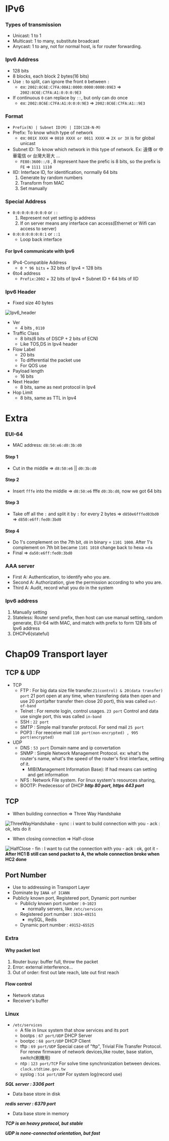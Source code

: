 # **IPv6**
### **Types of transmission**
- Unicast: 1 to 1
- Multicast: 1 to many, substitute broadcast
- Anycast: 1 to any, not for normal host, is for router forwarding.
### **Ipv6 Address**
- 128 bits
- 8 blocks, each block 2 bytes(16 bits)
- Use `:` to split, can ignore the front `0` between `:` 
    - ex: `2002:8C6E:C7FA:00A1:0000:0000:0000:09E3` => `2002:8C6E:C7FA:A1:0:0:0:9E3`
- If continuous `0` can replace by `::`, but only can do once
    - ex: `2002:8C6E:C7FA:A1:0:0:0:9E3` => `2002:8C6E:C7FA:A1::9E3`
### **Format**
- `Prefix(N) | Subnet ID(M) | IID(128-N-M)`
- Prefix: To know which type of network 
    - ex: `001X XXXX` => `0010 XXXX or 0011 XXXX` => `2X or 3X` is for global unicast
- Subnet ID: To know which network in this type of network. Ex: 遠傳 or 中華電信 or 台灣大哥大 ...
    - `FE80:3600::/8` , 8 represent have the prefic is 8 bits, so the prefix is `FE` => `1111 1110`
- IID: Interface ID, for identification, normally 64 bits
    1. Generate by random numbers
    2. Transform from MAC 
    3. Set manually
### **Special Address**
- `0:0:0:0:0:0:0:0` or `::` 
    1. Represent not yet setting ip address
    2. If on server means any interface can access(Ethernet or Wifi can access to server)
- `0:0:0:0:0:0:0:1` or `::1`
    - Loop back interface
#### **For Ipv4 communicate with Ipv6**
- IPv4-Compatible Address
    - `0 * 96 bits` + 32 bits of Ipv4 = 128 bits
- 6to4 address
    - `Prefix:2002` + 32 bits of Ipv4 + Subnet ID + 64 bits of IID

### **Ipv6 Header**
- Fixed size 40 bytes

![Ipv6_header](Images/Week6.Ipv6.png)
- Ver 
    - 4 bits , `0110`
- Traffic Class
    - 8 bits(6 bits of DSCP + 2 bits of ECN)
    - Like TOS,DS in Ipv4 header
- Flow Label
    - 20 bits
    - To differential the packet use
    - For QOS use
- Payload length
    - 16 bits
- Next Header
    - 8 bits, same as next protocol in Ipv4
- Hop Limit
    - 8 bits, same as TTL in Ipv4

# **Extra**
### **EUI-64**
- MAC address: `d8:50:e6:d0:3b:d0`
#### **Step 1**
- Cut in the middle => `d8:50:e6` || `d0:3b:d0`
#### **Step 2**
- Insert `fffe` into the middle => `d8:50:e6` fffe `d0:3b:d0`, now we got 64 bits
#### **Step 3**
- Take off all the `:` and split it by `:` for every 2 bytes => `d850e6fffed03bd0` => `d850:e6ff:fed0:3bd0`
#### **Step 4**
- Do 1's complement on the 7th bit, `d8` in binary = `1101 1000`. After 1's complement on 7th bit became `1101 1010` change back to hexa =`da`
- Final => `da50:e6ff:fed0:3bd0`
### **AAA server**
- First A: Authentication, to identify who you are.
- Second A: Authorization, give the permission according to who you are.
- Third A: Audit, record what you do in the system
### **Ipv6 address**
1. Manually setting
2. Stateless: Router send prefix, then host can use manual setting, random generate, EUI-64 with MAC, and match with prefix to form 128 bits of Ipv6 address
3. DHCPv6(stateful)

# **Chap09 Transport layer**
## **TCP & UDP**
- TCP
    - FTP : For big data size file transfer.`21(control) & 20(data transfer) port` 21 port open at any time, when transfering data then open and use 20 port(after transfer then close 20 port), this was called `out-of-band`
    - Telnet : For remote login, control usages. `23 port` Control and data use single port, this was called `in-band`
    - SSH : `22 port`
    - SMTP : Simple mail transfer protocol. For send mail `25 port`
    - POP3 : For reeceive mail `110 port(non-encrypted) , 995 port(encrypted)`
- UDP
    - DNS : `53 port` Domain name and ip convertation
    - SNMP : Simple Network Management Protocol. ex: what's the router's name, what's the speed of the router's first interface, setting of it. 
        - MIB(Management Information Base): If had means can setting and get information 
    - NFS : Network File system. For linux system's resources sharing,
    - BOOTP: Predecessor of DHCP
_**http 80 port, https 443 port**_
## **TCP**
- When building connection => Three Way Handshake

![ThreeWayHandshake](Images/Week5-TCP-ThreeWayHandshake.png)
    - sync : i want to build connection with you
    - ack : ok, lets do it 

- When closing connection => Half-close

![HalfClose](Images/Week5-TCP-HalfClose.png)
    - fin : I want to cut the connection with you
    - ack : ok, got it
    - **After HC1 B still can send packet to A, the whole connection broke when HC2 done**

## **Port Number**
- Use to addressing in Transport Layer
- Dominate by `IANA of ICANN`
- Publicly known port, Registered port, Dynamic port number
    - Publicly known port number : `0~1023`
        - normally servers, like `/etc/services`
    - Registered port number : `1024~49151`
        - mySQL, Redis
    - Dynamic port number : `49152~65525`
### **Extra**
#### **Why packet lost**
1. Router busy: buffer full, throw the packet
2. Error: external interference...
3. Out of order: first out late reach, late out first reach 
#### **Flow control**
- Network status
- Receiver's buffer

### **Linux**
- `/etc/services`
    - A file in linux system that show services and its port
    - bootps : `67 port/UDP` DHCP Server
    - bootpc : `68 port/UDP` DHCP Client
    - tftp : `69 port/UDP` Special case of "ftp", Trivial File Transfer Protocol. For renew firmware of network devices,like router, base station, switch(刷機用)
    - ntp : `123 port/TCP` For solve time synchronization between devices. `clock.stdtime.gov.tw`
    - syslog : `514 port/UDP` For system log(record use)

_**SQL server : 3306 port**_
- Data base store in disk

_**redis server : 6379 port**_
- Data base store in memory

_**TCP is an heavy protocol, but stable**_

_**UDP is none-connected orientation, but fast**_
